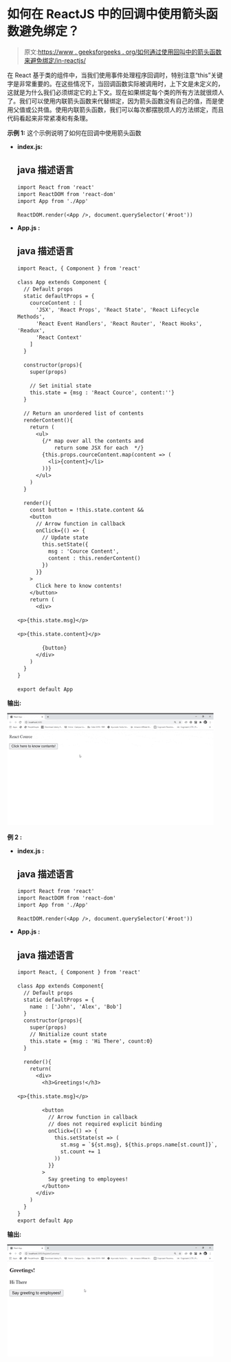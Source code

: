 # 如何在 ReactJS 中的回调中使用箭头函数避免绑定？

> 原文:[https://www . geeksforgeeks . org/如何通过使用回叫中的箭头函数来避免绑定/in-reactjs/](https://www.geeksforgeeks.org/how-to-avoid-binding-by-using-arrow-functions-in-callbacks-in-reactjs/)

在 React 基于类的组件中，当我们使用事件处理程序回调时，特别注意“this”关键字是非常重要的。在这些情况下，当回调函数实际被调用时，上下文是未定义的，这就是为什么我们必须绑定它的上下文。现在如果绑定每个类的所有方法就很烦人了。我们可以使用内联箭头函数来代替绑定，因为箭头函数没有自己的值，而是使用父值或公共值。使用内联箭头函数，我们可以每次都摆脱烦人的方法绑定，而且代码看起来非常紧凑和有条理。

**示例 1:** 这个示例说明了如何在回调中使用箭头函数

*   **index.js:**

    ## java 描述语言

    ```
    import React from 'react'
    import ReactDOM from 'react-dom'
    import App from './App'

    ReactDOM.render(<App />, document.querySelector('#root'))
    ```

*   **App.js :**

    ## java 描述语言

    ```
    import React, { Component } from 'react'

    class App extends Component {
      // Default props
      static defaultProps = {
        courceContent : [
          'JSX', 'React Props', 'React State', 'React Lifecycle Methods',
          'React Event Handlers', 'React Router', 'React Hooks', 'Readux',
          'React Context'
        ]
      }

      constructor(props){
        super(props)

        // Set initial state
        this.state = {msg : 'React Cource', content:''}
      }

      // Return an unordered list of contents
      renderContent(){
        return (
          <ul>
            {/* map over all the contents and
                return some JSX for each  */}
            {this.props.courceContent.map(content => (
              <li>{content}</li>
            ))}
          </ul>
        ) 
      }

      render(){
        const button = !this.state.content && 
        <button 
          // Arrow function in callback
          onClick={() => {
            // Update state
            this.setState({
              msg : 'Cource Content',
              content : this.renderContent()
            })
          }}
        >
          Click here to know contents!
        </button>
        return (
          <div>

    <p>{this.state.msg}</p>

    <p>{this.state.content}</p>

            {button}
          </div>
        )
      }
    }

    export default App
    ```

**输出:**

![](img/c31c7fa78469d9e6815b599100a06707.png)

**例 2 :**

*   **index.js :**

    ## java 描述语言

    ```
    import React from 'react'
    import ReactDOM from 'react-dom'
    import App from './App'

    ReactDOM.render(<App />, document.querySelector('#root'))
    ```

*   **App.js :**

    ## java 描述语言

    ```
    import React, { Component } from 'react'

    class App extends Component{
      // Default props 
      static defaultProps = { 
        name : ['John', 'Alex', 'Bob'] 
      } 
      constructor(props){ 
        super(props) 
        // Nnitialize count state 
        this.state = {msg : 'Hi There', count:0}
      } 

      render(){ 
        return( 
          <div> 
            <h3>Greetings!</h3>     

    <p>{this.state.msg}</p>

            <button 
              // Arrow function in callback
              // does not required explicit binding
              onClick={() => {
                this.setState(st => (
                  st.msg = `${st.msg}, ${this.props.name[st.count]}`,
                  st.count += 1
                ))
              }}
            > 
              Say greeting to employees! 
            </button> 
          </div>    
        )  
      } 
    }
    export default App
    ```

**输出:**

![](img/fd71dabfae512d331536d7921aede42a.png)